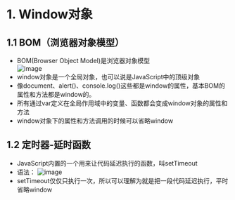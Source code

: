 # 1. Window对象

## 1.1 BOM（浏览器对象模型）
 - BOM(Browser Object Model)是浏览器对象模型  
![image](https://github.com/Happy-jianghui/Frontend-Learning/assets/98568967/c706f1e7-3f1d-4665-8bd7-a497bd63d4ca)
 - window对象是一个全局对象，也可以说是JavaScript中的顶级对象
 - 像document、alert()、console.log()这些都是window的属性，基本BOM的属性和方法都是window的。
 - 所有通过var定义在全局作用域中的变量、函数都会变成window对象的属性和方法
 - window对象下的属性和方法调用的时候可以省略window

## 1.2 定时器-延时函数
 - JavaScript内置的一个用来让代码延迟执行的函数，叫setTimeout
 - 语法：
![image](https://github.com/Happy-jianghui/Frontend-Learning/assets/98568967/3dd8d4f0-4864-4a63-a7a6-91c1f98cd750)
 - setTimeout仅仅只执行一次，所以可以理解为就是把一段代码延迟执行，平时省略window


























